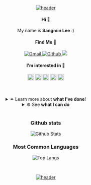 <!-- Github Profile: Originated by SangMin Lee ( https://github.com/san9min ) -->

<!-- HEADER START -->
<p align="center"><a href="#">
    <img src="https://capsule-render.vercel.app/api?type=waving&color=0:e96443,100:904e95&height=250&section=header&text=Sangmin%20Lee&fontSize=40&fontColor=ffffff&animation=fadeIn&fontAlignY=40" alt="header" />
</a></p>
<!-- HEADER END -->

<!-- INTRO START -->
<h4 align="center">
    Hi 👋
</h4>
<p align="center">
    My name is <b>Sangmin Lee</b> :)
</p>
<!--<p align="center">
    <img src="https://komarev.com/ghpvc/?username=san9min&style=flat-square&label=Profile%20Views" alt="Counter" />
</p>-->
<h4 align="center">
    Find Me 🔎
</h4>
<p align="center">
    <a href="mailto:sangmin23@yonsei.ac.kr">
        <img src="https://img.shields.io/badge/-GMAIL-D14836?style=for-the-badge&logo=gmail&logoColor=white" alt="Gmail" />
    </a>
    <a href="https://github.com/san9min">
        <img src="https://img.shields.io/badge/GITHUB-121011.svg?&style=for-the-badge&logo=github&logoColor=white" alt="Github" />
    </a>
    <a href="https://www.notion.so/san9min/SANGMIN-b9341d3fb08b4f2c89d3de399e29ffe4?pvs=4">
         <img src="https://img.shields.io/static/v1?style=for-the-badge&message=Notion&color=000000&logo=Notion&logoColor=FFFFFF&label="/>
    </a>
    
</p>
<h4 align="center">
    I'm interested in 👀
</h4>
<p align="center">
    <a href="#"><img height="20" src="https://cdn.jsdelivr.net/npm/simple-icons@v3/icons/pytorch.svg" /></a>
    <a href="#"><img height="20" src="https://cdn.jsdelivr.net/npm/simple-icons@v3/icons/python.svg" /></a>
    <a href="#"><img height="20" src="https://cdn.jsdelivr.net/npm/simple-icons@v3/icons/c.svg" /></a>
    <a href="#"><img height="20" src="https://cdn.jsdelivr.net/npm/simple-icons@v3/icons/react.svg" /></a>
    <a href="#"><img height="20" src="https://cdn.jsdelivr.net/npm/simple-icons@v3/icons/flutter.svg" /></a>
</p>
<br>
<br>
<!-- INTRO END -->

<!-- BODY 1 START -->
<details>
<summary align="center"> ✒ Learn more about <b>what I've done</b>! </summary>
<hr/>
<!-- markdown section start -->
    
### 🎓 Education
    
* Undergraduate: [**Yonsei University** College of Science][Yonsei Univ. Physics], Seoul. `2018.3. ~ 2024.2.`

### 🏫 Extracurricular Activities

* **[YAI](https://github.com/yonsei-YAI)** (AI Conference in Yonsei Univ) `2022.1. ~ 2024.2.`


### ⚙ Project Experiences

* Updating...

<!-- markdown section end -->

<hr/>
<br>
</details>
<!-- BODY 1 END -->

<!-- BODY 2 START -->
<details>
<summary align="center"> ⚙ See <b>what I can do</b> </summary>
<hr/>
<!-- markdown section start -->
    
### 🔧 Tech I Have Used

#### Overview (I am fluent in)

<!-- markdown section end -->
<p align="left">
<a href="https://www.python.org/">
  <img src="https://www.vectorlogo.zone/logos/python/python-icon.svg" alt="python" width="40" height="40"/>
</a>
<a href="https://pytorch.org/">
  <img src="https://www.vectorlogo.zone/logos/pytorch/pytorch-icon.svg" alt="pytorch" width="40" height="40"/>
</a>
</p>
<!-- markdown section start -->

#### Langauges
[![Python](https://img.shields.io/badge/PYTHON-3776AB.svg?&style=for-the-badge&logo=python&logoColor=white)](#Langauges)
[![C](https://img.shields.io/badge/C-00599C?style=for-the-badge&logo=c&logoColor=white)](#Langauges)
[![JavaScript](https://img.shields.io/badge/JAVASCRIPT-F7DF1E.svg?&style=for-the-badge&logo=javascript&logoColor=323330)](#Langauges)
[![LaTeX](https://img.shields.io/badge/latex-%23008080.svg?style=for-the-badge&logo=latex&logoColor=white)](#Langauges)

#### Libraries & Frameworks
[![PyTorch](https://img.shields.io/badge/PyTorch-%23EE4C2C.svg?style=for-the-badge&logo=PyTorch&logoColor=white)](#Libraries--Frameworks)
[![Sklearn](https://img.shields.io/badge/scikit--learn-%23F7931E.svg?style=for-the-badge&logo=scikit-learn&logoColor=white)](#Libraries--Frameworks)
[![OpenCV](https://img.shields.io/badge/opencv-%23white.svg?style=for-the-badge&logo=opencv&logoColor=white)](#Libraries--Frameworks)
[![Matplotlib](https://img.shields.io/badge/matplotlib-11557c?style=for-the-badge)](#Libraries--Frameworks)
![SciPy](https://img.shields.io/badge/SciPy-%230C55A5.svg?style=for-the-badge&logo=scipy&logoColor=%white)
[![React](https://img.shields.io/badge/React-20232A?style=for-the-badge&logo=react&logoColor=61DAFB)](#Libraries--Frameworks)
[![ReactNative](https://img.shields.io/badge/React_Native-20232A?style=for-the-badge&logo=react&logoColor=61DAFB)](#Libraries--Frameworks)
[![Flutter](https://img.shields.io/badge/Flutter-02569B?style=for-the-badge&logo=flutter&logoColor=white)](#Libraries--Frameworks)


#### Skills
<!--
[![GitHub](https://img.shields.io/badge/GITHUB-121011.svg?&style=for-the-badge&logo=github&logoColor=white)](#Skills)
![Notion](https://img.shields.io/static/v1?style=for-the-badge&message=Notion&color=000000&logo=Notion&logoColor=FFFFFF&label=)
![Slack](https://img.shields.io/static/v1?style=for-the-badge&message=Slack&color=4A154B&logo=Slack&logoColor=FFFFFF&label=)

#### Develop
![Visual Studio](https://img.shields.io/static/v1?style=for-the-badge&message=Visual+Studio&color=5C2D91&logo=Visual+Studio&logoColor=FFFFFF&label=)
![Visual Studio Code](https://img.shields.io/static/v1?style=for-the-badge&message=Visual+Studio+Code&color=007ACC&logo=Visual+Studio+Code&logoColor=FFFFFF&label=)
-->

<!-- markdown section end -->
<hr/>
</details>
<br> <!-- last section: place break out of detail block -->
<!-- BODY 2 END -->


<!-- GITHUB WIDGETS START -->
<h3 align="center">Github stats</h3>
<p align="center">
    <img src="https://github-readme-stats.vercel.app/api?username=san9min&show_icons=true&bg_color=30,e96443,904e95&title_color=fff&text_color=fff&hide_border=false&locale=en" alt="Github Stats" />
</p>
<h3 align="center">Most Common Languages</h3>
<p align="center">
    <img src="https://github-readme-stats.vercel.app/api/top-langs/?username=san9min&layout=compact&bg_color=30,e96443,904e95&title_color=fff&text_color=fff" alt="Top Langs" />
</p>
<br>
<!-- GITHUB WIDGETS END -->


<!-- FOOTER START -->
<p align="center"><a href="#">
    <img src="https://capsule-render.vercel.app/api?type=waving&color=0:e96443,100:904e95&height=150&section=footer&animation=fadeIn&fontAlignY=40" alt="header" />
</a></p>
<!-- markdown section start -->

<!-- markdown section end -->
<!-- disabled tag:: <a href="#top"><img src="./icons/go-top.svg" width="20" height="20" /></a> ::-->
<!-- FOOTER END -->

<!-- METADATAS START -->
<!-- Icon Reference
https://github.com/anuraghazra/github-readme-stats/blob/master/docs/readme_kr.md
https://github.com/progfay/shields-with-icon
https://github.com/Ileriayo/markdown-badges
https://dev.to/envoy_/150-badges-for-github-pnk 
-->
<!-- METADATAS END -->
